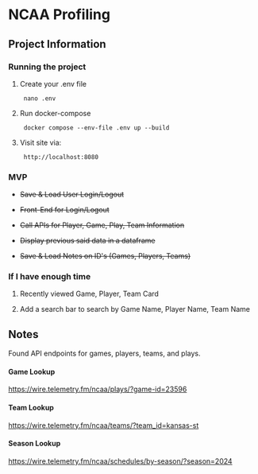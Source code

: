# NCAA Profiling

## Project Information

### Running the project

1) Create your .env file

    
        nano .env

2) Run docker-compose
   
        docker compose --env-file .env up --build

3) Visit site via:
    
        http://localhost:8080

### MVP

- ~~Save & Load User Login/Logout~~

- ~~Front-End for Login/Logout~~

- ~~Call APIs for Player, Game, Play, Team Information~~

- ~~Display previous said data in a dataframe~~

- ~~Save & Load Notes on ID's (Games, Players, Teams)~~

### If I have enough time

1) Recently viewed Game, Player, Team Card
   
2) Add a search bar to search by Game Name, Player Name, Team Name


## Notes

Found API endpoints for games, players, teams, and plays.

#### Game Lookup

https://wire.telemetry.fm/ncaa/plays/?game-id=23596

#### Team Lookup

https://wire.telemetry.fm/ncaa/teams/?team_id=kansas-st

#### Season Lookup

https://wire.telemetry.fm/ncaa/schedules/by-season/?season=2024